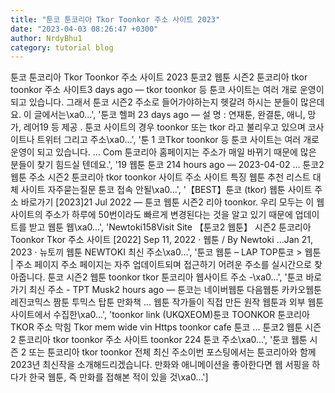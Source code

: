 ```yaml
---
title: "툰코 툰코리아 Tkor Toonkor 주소 사이트 2023"
date: "2023-04-03 08:26:47 +0300"
author: NrdyBhu1
category: tutorial blog
---
```

툰코 툰코리아 Tkor Toonkor 주소 사이트 2023
툰코2 웹툰 시즌2 툰코리아 tkor toonkor 주소 사이트3 days ago — tkor toonkor 등 툰코 사이트는 여러 개로 운영이 되고 있습니다. 그래서 툰코 시즌2 주소로 들어가야하는지 헷갈려 하시는 분들이 많은데요. 이 글에서는\xa0...', '툰코 헬퍼 23 days ago — 설 명 : 연재툰, 완결툰, 애니, 망가, 레어19 등 제공 . 툰코 사이트의 경우 toonkor 또는 tkor 라고 불리우고 있으며 코사이트나 트위터 그리고 주소\xa0...', '툰 1 코Tkor toonkor 등 툰코 사이트는 여러 개로 운영이 되고 있습니다. ... Com 툰코리아 홈페이지는 주소가 매일 바뀌기 때문에 많은 분들이 찾기 힘드실 텐데요.', '19 웹툰 툰코 214 hours ago — 2023-04-02 ... 툰코2 웹툰 주소 시즌2 툰코리아 tkor toonkor 사이트 주소 사이트 특징 웹툰 추천 리스트 대체 사이트 자주묻는질문 툰코 접속 안될\xa0...', '【BEST】툰코 (tkor) 웹툰 사이트 주소 바로가기 [2023]21 Jul 2022 — 툰코 웹툰 시즌2 리아 toonkor. 우리 모두는 이 웹사이트의 주소가 하루에 50번이라도 빠르게 변경된다는 것을 알고 있기 때문에 업데이트를 받고 웹툰 웹\xa0...', 'Newtoki158Visit Site 【툰코2 웹툰】 시즌2 툰코리아 Toonkor Tkor 주소 사이트 [2022] Sep 11, 2022 · 웹툰 / By Newtoki ...Jan 21, 2023 · 뉴토끼 웹툰 NEWTOKI 최신 주소\xa0...', '툰코 웹툰 – LAP TOP툰코 > 웹툰 | 주소 페이지 주소 페이지는 자주 업데이트되며 접근하기 어려운 주소를 실시간으로 찾아줍니다. 툰코 시즌2 웹툰 toonkor tkor 툰코리아 웹사이트 주소 -\xa0...', '툰코 바로가기 최신 주소 - TPT Musk2 hours ago — 툰코는 네이버웹툰 다음웹툰 카카오웹툰 레진코믹스 짬툰 투믹스 탑툰 만화책 ... 웹툰 작가들이 직접 만든 원작 웹툰과 외부 웹툰사이트에서 수집한\xa0...', 'toonkor link (UKQXEOM)툰코 TOONKOR 툰코리아 TKOR 주소 막힘 Tkor mem wide vin Https toonkor cafe 툰코 ... 툰코2 웹툰 시즌2 툰코리아 tkor toonkor 주소 사이트 toonkor 224 툰코 주소\xa0...', '툰코 웹툰 시즌 2 또는 툰코리아 tkor toonkor 전체 최신 주소이번 포스팅에서는 툰코리아와 함께 2023년 최신작을 소개해드리겠습니다. 만화와 애니메이션을 좋아한다면 웹 서핑을 하다가 한국 웹툰, 즉 만화를 접해본 적이 있을 것\xa0...']